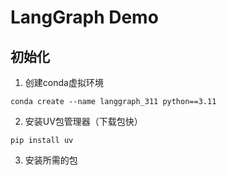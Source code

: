 # LangGraph Demo
## 初始化
1. 创建conda虚拟环境
```shell
conda create --name langgraph_311 python==3.11
```

2. 安装UV包管理器（下载包快）
```shell
pip install uv
```

3. 安装所需的包